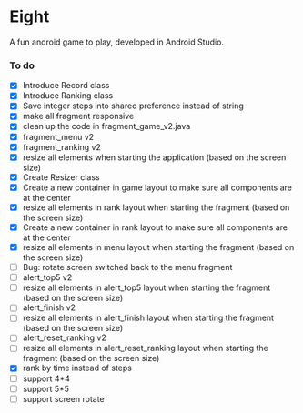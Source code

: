 # Eight
A fun android game to play, developed in Android Studio.


### To do

- [x] Introduce Record class
- [x] Introduce Ranking class
- [x] Save integer steps into shared preference instead of string
- [x] make all fragment responsive
- [x] clean up the code in fragment_game_v2.java
- [x] fragment_menu v2
- [x] fragment_ranking v2
- [x] resize all elements when starting the application (based on the screen size)
- [x] Create Resizer class
- [x] Create a new container in game layout to make sure all components are at the center
- [x] resize all elements in rank layout when starting the fragment (based on the screen size)
- [x] Create a new container in rank layout to make sure all components are at the center
- [x] resize all elements in menu layout when starting the fragment (based on the screen size)
- [ ] Bug: rotate screen switched back to the menu fragment
- [ ] alert_top5 v2
- [ ] resize all elements in alert_top5 layout when starting the fragment (based on the screen size)
- [ ] alert_finish v2
- [ ] resize all elements in alert_finish layout when starting the fragment (based on the screen size)
- [ ] alert_reset_ranking v2
- [ ] resize all elements in alert_reset_ranking layout when starting the fragment (based on the screen size)
- [x] rank by time instead of steps
- [ ] support 4*4
- [ ] support 5*5
- [ ] support screen rotate
